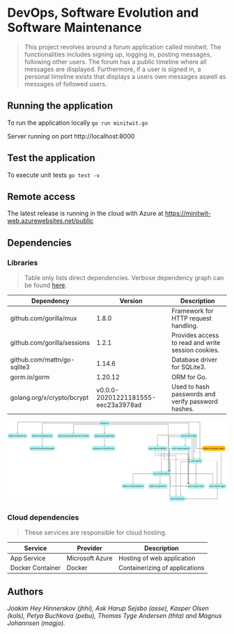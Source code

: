 # DevOps, Software Evolution and Software Maintenance

> This project revolves around a forum application called minitwit. The functionalities includes signing up, logging in, posting messages, following other users. The forum has a public timeline where all messages are displayed. Furthermore, if a user is signed in, a personal timeline exists that displays a users own messages aswell as messages of followed users. 


## Running the application
To run the application locally `go run minitwit.go`

Server running on port http://localhost:8000

## Test the application
To execute unit tests `go test -v`

## Remote access
The latest release is running in the cloud with Azure at <https://minitwit-web.azurewebsites.net/public>
## Dependencies
### Libraries
> Table only lists direct dependencies. Verbose dependency graph can be found [here](assets/dep_app_simple.png).

| **Dependency**                | **Version**                        	| **Description**                                    	|
|-----------------------------	|------------------------------------	|----------------------------------------------------	|
| github.com/gorilla/mux      	| 1.8.0                              	| Framework for HTTP request handling.               	|
| github.com/gorilla/sessions 	| 1.2.1                              	| Provides access to read and write session cookies. 	|
| github.com/mattn/go-sqlite3 	| 1.14.6                             	| Database driver for SQLite3.                       	|
| gorm.io/gorm               	| 1.20.12                           	| ORM for Go.                                        	|
| golang.org/x/crypto/bcrypt  	| v0.0.0-20201221181555-eec23a3978ad 	| Used to hash passwords and verify password hashes. 	|



<img src="assets/dep_app_simple.png"  />

### Cloud dependencies
> These services are responsible for cloud hosting.

| **Service**          	| **Provider**        	| **Description**                   |
|------------------	    |-----------------	    |--------------------------------	|
| App Service      	    | Microsoft Azure 	    | Hosting of web application     	|
| Docker Container 	    | Docker          	    | Containerizing of applications 	|


## Authors
*Joakim Hey Hinnerskov (jhhi), Ask Harup Sejsbo (asse), Kasper Olsen (kols), Petya Buchkova (pebu), Thomas Tyge Andersen (thta) and Magnus Johannsen (magjo).*